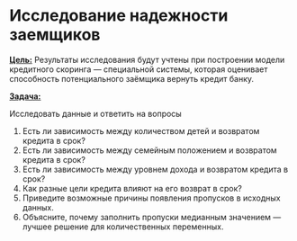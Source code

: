 # Исследование надежности заемщиков

<b><u>Цель:</u></b> Результаты исследования будут учтены при построении модели кредитного скоринга — специальной системы, которая оценивает способность потенциального заёмщика вернуть кредит банку.

<b><u>Задача:</u></b>

Исследовать данные и ответить на вопросы
1.	Есть ли зависимость между количеством детей и возвратом кредита в срок?
2.	Есть ли зависимость между семейным положением и возвратом кредита в срок?
3.	Есть ли зависимость между уровнем дохода и возвратом кредита в срок?
4.	Как разные цели кредита влияют на его возврат в срок?
5.	Приведите возможные причины появления пропусков в исходных данных.
6.	Объясните, почему заполнить пропуски медианным значением — лучшее решение для количественных переменных.
